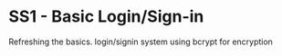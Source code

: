 # SS1 - Basic Login/Sign-in
 Refreshing the basics. login/signin system using bcrypt for encryption
